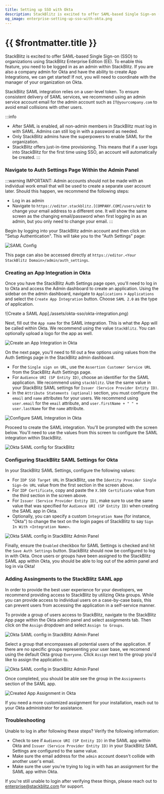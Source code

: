 ```yaml
---
title: Setting up SSO with Okta
description: StackBlitz is excited to offer SAML-based Single Sign-on (SSO) to organizations using StackBlitz Enterprise Edition (EE).
og_image: enterprise-setting-up-sso-with-okta.png
---
```


# {{ $frontmatter.title }}

StackBlitz is excited to offer SAML-based Single Sign-on (SSO) to organizations using StackBlitz Enterprise Edition (EE). To enable this feature, you need to be logged in as an admin within StackBlitz. If you are also a company admin for Okta and have the ability to create App Integrations, we can get started! If not, you will need to coordinate with the manager of your organization on Okta.

StackBlitz SAML integration relies on a user-level token. To ensure consistent delivery of SAML services, we recommend using an admin service account email for the admin account such as `IT@yourcompany.com` to avoid email collisions with other users.

:::info
- After SAML is enabled, all non-admin members in StackBlitz must log in with SAML. Admins can still log in with a password as needed.
- Only StackBlitz admins have the superpowers to enable SAML for the organization.
- StackBlitz offers just-in-time provisioning. This means that if a user logs into StackBlitz for the first time using SSO, an account will automatically be created.
:::

### Navigate to Auth Settings Page Within the Admin Panel

:::warning IMPORTANT: 
Admin accounts should not be made with an individual work email that will be used to create a separate user account later. Should this happen, we recommend the following steps:
  - Log in as admin
  - Navigate to `https://editor.stackblitz.[COMPANY.COM]/users/edit` to change your email address to a different one. It will show the same screen as the changing email/password when first logging in as an admin, but you only need to change your email.
:::

Begin by logging into your StackBlitz admin account and then click on "Setup Authentication". This will take you to the "Auth Settings" page:

![SAML Config](./assets/saml-config.png)

This page can also be accessed directly at `https://editor.<Your StackBlitz Domain>/admin/auth_settings`.

### Creating an App Integration in Okta

Once you have the StackBlitz Auth Settings page open, you'll need to log in to Okta and access the Admin dashboard to create an application. Using the sidebar on the admin dashboard, navigate to `Applications` > `Applications` and select the `Create App Integration` button. Choose `SAML 2.0` as the type of application.

![Create a SAML App]./assets/okta-sso/okta-integration.png)

Next, fill out the `App name` for the SAML integration. This is what the App will be called within Okta. We recommend using the value `StackBlitz`. You can optionally upload a logo for the app as well.

![Create an App Integration in Okta](./assets/okta-sso/okta-integration-2.png)

On the next page, you'll need to fill out a few options using values from the Auth Settings page in the StackBlitz admin dashboard.

- For the `Single sign on URL`, use the `Assertion Customer Service URL` from the StackBlitz Auth Settings page.
- For `Audience URI (SP Entity ID)`, choose an identifier for the SAML application. We recommend using `stackblitz`. Use the same value in your StackBlitz SAML settings for `Issuer (Service Provider Entity ID)`.
- In the `Attribute Statements (optional)` section, you must configure the `email` and `name` attributes for your users. We recommend using `user.email` for the `email` attribute, and `user.firstName + " " + user.lastName` for the `name` attribute.

![Configure SAML Integration in Okta](./assets/okta-sso/okta-integration-3.png)

Proceed to create the SAML integration. You'll be prompted with the screen below. You'll need to use the values from this screen to configure the SAML integration within StackBlitz.

![Okta SAML config for StackBlitz](./assets/okta-sso/okta-integration-4.png)

### Configuring StackBlitz SAML Settings for Okta

In your StackBlitz SAML Settings, configure the following values:

- For `IDP SSO Target URL` in StackBlitz, use the `Identity Provider Single Sign-On URL` value from the first section in the screen above.
- For `IDP Certificate`, copy and paste the `X.509 Certificate` value from the third section in the screen above.
- For `Issuer (Service Provider Entity ID)`, make sure to use the same value that was specified for `Audience URI (SP Entity ID)` when creating the SAML app in Okta.
- Optionally, you can specify a custom `Integration Name` (for instance, "Okta") to change the text on the login pages of StackBlitz to say `Sign In With <Integration Name>`.

![Okta SAML config in StackBlitz Admin Panel](./assets/okta-sso/okta-integration-5.png)

Finally, ensure the `Enabled` checkbox for SAML Settings is checked and hit the `Save Auth Settings` button. StackBlitz should now be configured to log in with Okta. Once users or groups have been assigned to the StackBlitz SAML app within Okta, you should be able to log out of the admin panel and log in via Okta!

### Adding Assingments to the StackBlitz SAML app

In order to provide the best user experience for your developers, we recommend providing access to StackBlitz by utilizing Okta groups. While you can provide access to individual users on a case-by-case basis, this can prevent users from accessing the application in a self-service manner.

To provide a group of users access to StackBlitz, navigate to the StackBlitz App page within the Okta admin panel and select assignments tab. Then click on the `Assign` dropdown and select `Assign to Groups`.

![Okta SAML config in StackBlitz Admin Panel](./assets/okta-sso/okta-integration-6.png)

Select a group that encompasses all potential users of the application. If there are no specific groups representing your user base, we recomend using the default Okta group `Everyone`. Click `Assign` next to the group you'd like to assign the application to.

![Okta SAML config in StackBlitz Admin Panel](./assets/okta-sso/okta-integration-7.png)

Once completed, you should be able see the group in the `Assignments` section of the SAML app.

![Created App Assignment in Okta](./assets/okta-sso/okta-integration-8.png)

If you need a more customized assignment for your installation, reach out to your Okta administrator for assistance.

### Troubleshooting

Unable to log in after following these steps? Verify the following information:

- Check to see if `Audience URI (SP Entity ID)` in the SAML app within Okta and `Issuer (Service Provider Entity ID)` in your StackBlitz SAML Settings are configured to the same value.
- Make sure the email address for the `admin` account doesn't collide with another user's email.
- Make sure the user you're trying to log in with has an assignment for the SAML app within Okta.

If you're still unable to login after verifying these things, please reach out to [enterprise@stackblitz.com](mailto:enterprise@stackblitz.com) for support.
